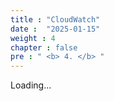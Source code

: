 ```yaml
---
title : "CloudWatch"
date :  "2025-01-15" 
weight : 4 
chapter : false
pre : " <b> 4. </b> "
---
```


Loading...
